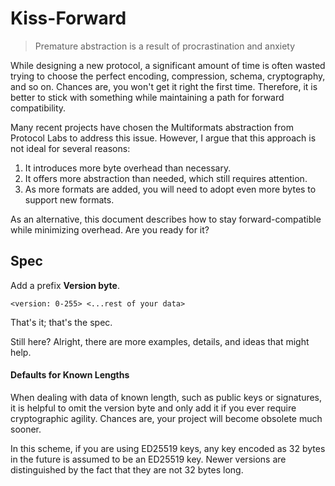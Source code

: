 # Kiss-Forward
> Premature abstraction is a result of procrastination and anxiety

While designing a new protocol, a significant amount of time is often wasted trying to choose the perfect encoding, compression, schema, cryptography, and so on. Chances are, you won't get it right the first time. Therefore, it is better to stick with something while maintaining a path for forward compatibility.

Many recent projects have chosen the Multiformats abstraction from Protocol Labs to address this issue. However, I argue that this approach is not ideal for several reasons:

1. It introduces more byte overhead than necessary.
2. It offers more abstraction than needed, which still requires attention.
3. As more formats are added, you will need to adopt even more bytes to support new formats.

As an alternative, this document describes how to stay forward-compatible while minimizing overhead. Are you ready for it?

## Spec

Add a prefix **Version byte**.

```md!
<version: 0-255> <...rest of your data>
```

That's it; that's the spec.

Still here? Alright, there are more examples, details, and ideas that might help.

#### Defaults for Known Lengths

When dealing with data of known length, such as public keys or signatures, it is helpful to omit the version byte and only add it if you ever require cryptographic agility. Chances are, your project will become obsolete much sooner.

In this scheme, if you are using ED25519 keys, any key encoded as 32 bytes in the future is assumed to be an ED25519 key. Newer versions are distinguished by the fact that they are not 32 bytes long.

